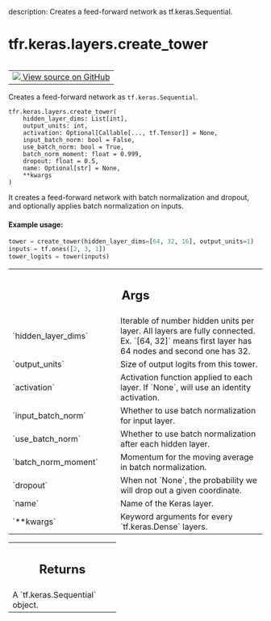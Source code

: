 description: Creates a feed-forward network as tf.keras.Sequential.

<div itemscope itemtype="http://developers.google.com/ReferenceObject">
<meta itemprop="name" content="tfr.keras.layers.create_tower" />
<meta itemprop="path" content="Stable" />
</div>

# tfr.keras.layers.create_tower

<!-- Insert buttons and diff -->

<table class="tfo-notebook-buttons tfo-api nocontent" align="left">
<td>
  <a target="_blank" href="https://github.com/tensorflow/ranking/tree/master/tensorflow_ranking/python/keras/layers.py#L13-L64">
    <img src="https://www.tensorflow.org/images/GitHub-Mark-32px.png" />
    View source on GitHub
  </a>
</td>
</table>

Creates a feed-forward network as `tf.keras.Sequential`.

<pre class="devsite-click-to-copy prettyprint lang-py tfo-signature-link">
<code>tfr.keras.layers.create_tower(
    hidden_layer_dims: List[int],
    output_units: int,
    activation: Optional[Callable[..., tf.Tensor]] = None,
    input_batch_norm: bool = False,
    use_batch_norm: bool = True,
    batch_norm_moment: float = 0.999,
    dropout: float = 0.5,
    name: Optional[str] = None,
    **kwargs
)
</code></pre>

<!-- Placeholder for "Used in" -->

It creates a feed-forward network with batch normalization and dropout, and
optionally applies batch normalization on inputs.

#### Example usage:

```python
tower = create_tower(hidden_layer_dims=[64, 32, 16], output_units=1)
inputs = tf.ones([2, 3, 1])
tower_logits = tower(inputs)
```

<!-- Tabular view -->
 <table class="responsive fixed orange">
<colgroup><col width="214px"><col></colgroup>
<tr><th colspan="2"><h2 class="add-link">Args</h2></th></tr>

<tr>
<td>
`hidden_layer_dims`
</td>
<td>
Iterable of number hidden units per layer. All layers are
fully connected. Ex. `[64, 32]` means first layer has 64 nodes and second
one has 32.
</td>
</tr><tr>
<td>
`output_units`
</td>
<td>
Size of output logits from this tower.
</td>
</tr><tr>
<td>
`activation`
</td>
<td>
Activation function applied to each layer. If `None`, will use
an identity activation.
</td>
</tr><tr>
<td>
`input_batch_norm`
</td>
<td>
Whether to use batch normalization for input layer.
</td>
</tr><tr>
<td>
`use_batch_norm`
</td>
<td>
Whether to use batch normalization after each hidden layer.
</td>
</tr><tr>
<td>
`batch_norm_moment`
</td>
<td>
Momentum for the moving average in batch normalization.
</td>
</tr><tr>
<td>
`dropout`
</td>
<td>
When not `None`, the probability we will drop out a given
coordinate.
</td>
</tr><tr>
<td>
`name`
</td>
<td>
Name of the Keras layer.
</td>
</tr><tr>
<td>
`**kwargs`
</td>
<td>
Keyword arguments for every `tf.keras.Dense` layers.
</td>
</tr>
</table>

<!-- Tabular view -->
 <table class="responsive fixed orange">
<colgroup><col width="214px"><col></colgroup>
<tr><th colspan="2"><h2 class="add-link">Returns</h2></th></tr>
<tr class="alt">
<td colspan="2">
A `tf.keras.Sequential` object.
</td>
</tr>

</table>
